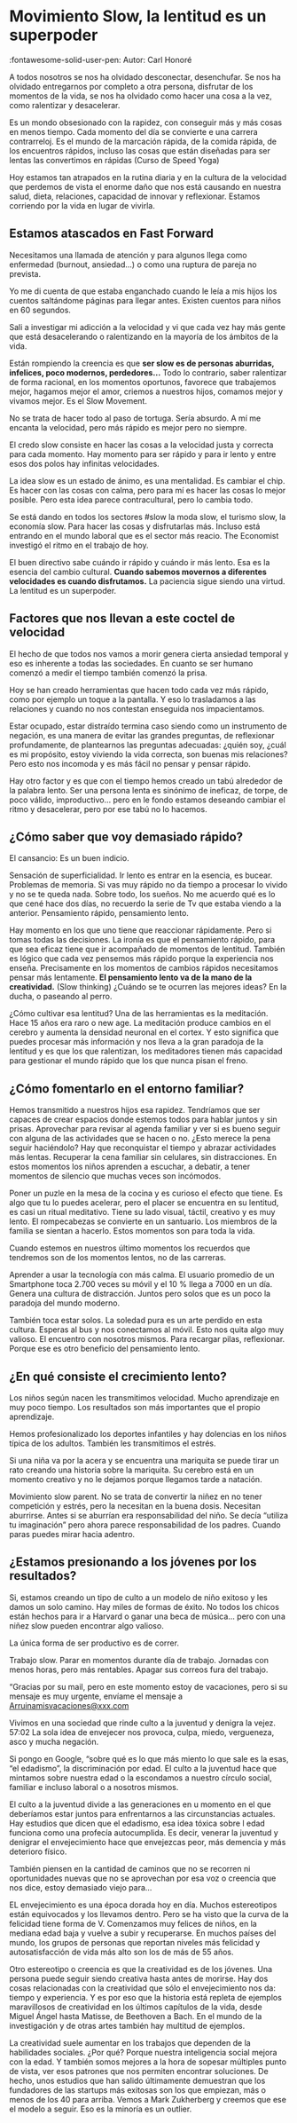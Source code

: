 # Movimiento Slow, la lentitud es un superpoder
:fontawesome-solid-user-pen: Autor: Carl Honoré

A todos nosotros se nos ha olvidado desconectar, desenchufar. Se nos ha olvidado entregarnos por completo a otra persona, disfrutar de los momentos de la vida, se nos ha olvidado como hacer una cosa a la vez, como ralentizar y desacelerar.

Es un mondo obsesionado con la rapidez, con conseguir más y más cosas en menos tiempo. Cada momento del día se convierte e una carrera contrarreloj. Es el mundo de la marcación rápida, de la comida rápida, de los encuentros rápidos, incluso las cosas que están diseñadas para ser lentas las convertimos en rápidas (Curso de Speed Yoga)

Hoy estamos tan atrapados en la rutina diaria y en la cultura de la velocidad que perdemos de vista el enorme daño que nos está causando en nuestra salud, dieta, relaciones, capacidad de innovar y reflexionar. Estamos corriendo por la vida en lugar de vivirla.

## Estamos atascados en Fast Forward

Necesitamos una llamada de atención y para algunos llega como enfermedad (burnout, ansiedad…) o como una ruptura de pareja no prevista.

Yo me di cuenta de que estaba enganchado cuando le leía a mis hijos los cuentos saltándome páginas para llegar antes. Existen cuentos para niños en 60 segundos.

Sali a investigar mi adicción a la velocidad y vi que cada vez hay más gente que está desacelerando o ralentizando en la mayoría de los ámbitos de la vida. 

Están rompiendo la creencia es que **ser slow es de personas aburridas, infelices, poco modernos, perdedores…** Todo lo contrario, saber ralentizar de forma racional, en los momentos oportunos, favorece que trabajemos mejor, hagamos mejor el amor, criemos a nuestros hijos, comamos mejor y vivamos mejor. Es el Slow Movement.

No se trata de hacer todo al paso de tortuga. Sería absurdo. A mí me encanta la velocidad, pero más rápido es mejor pero no siempre. 

El credo slow consiste en hacer las cosas a la velocidad justa y correcta para cada momento. Hay momento para ser rápido y para ir lento y entre esos dos polos hay infinitas velocidades.

La idea slow es un estado de ánimo, es una mentalidad. Es cambiar el chip. Es hacer con las cosas con calma, pero para mí es hacer las cosas lo mejor posible. Pero esta idea parece contracultural, pero lo cambia todo.

Se está dando en todos los sectores #slow la moda slow, el turismo slow, la economía slow. Para hacer las cosas y disfrutarlas más. Incluso está entrando en el mundo laboral que es el sector más reacio. The Economist investigó el ritmo en el trabajo de hoy. 

El buen directivo sabe cuándo ir rápido y cuándo ir más lento. Esa es la esencia del cambio cultural. **Cuando sabemos movernos a diferentes velocidades es cuando disfrutamos.** La paciencia sigue siendo una virtud. La lentitud es un superpoder.

## Factores que nos llevan a este coctel de velocidad

El hecho de que todos nos vamos a morir genera cierta ansiedad temporal y eso es inherente a todas las sociedades. En cuanto se ser humano comenzó a medir el tiempo también comenzó la prisa.

Hoy se han creado herramientas que hacen todo cada vez más rápido, como por ejemplo un toque a la pantalla. Y eso lo trasladamos a las relaciones y cuando no nos contestan enseguida nos impacientamos.

Estar ocupado, estar distraído termina caso siendo como un instrumento de negación, es una manera de evitar las grandes preguntas, de reflexionar profundamente, de plantearnos las preguntas adecuadas: ¿quién soy, ¿cuál es mi propósito, estoy viviendo la vida correcta, son buenas mis relaciones? Pero esto nos incomoda y es más fácil no pensar y pensar rápido.

Hay otro factor y es que con el tiempo hemos creado un tabú alrededor de la palabra lento. Ser una persona lenta es sinónimo de ineficaz, de torpe, de poco válido, improductivo… pero en le fondo estamos deseando cambiar el ritmo y desacelerar, pero por ese tabú no lo hacemos.

## ¿Cómo saber que voy demasiado rápido?

El cansancio: Es un buen indicio.

Sensación de superficialidad. Ir lento es entrar en la esencia, es bucear. 
Problemas de memoria. Si vas muy rápido no da tiempo a procesar lo vivido y no se te queda nada. Sobre todo, los sueños. No me acuerdo qué es lo que cené hace dos días, no recuerdo la serie de Tv que estaba viendo a la anterior.
Pensamiento rápido, pensamiento lento.

Hay momento en los que uno tiene que reaccionar rápidamente. Pero si tomas todas las decisiones. La ironía es que el pensamiento rápido, para que sea eficaz tiene que ir acompañado de momentos de lentitud. También es lógico que cada vez pensemos más rápido porque la experiencia nos enseña. Precisamente en los momentos de cambios rápidos necesitamos pensar más lentamente. **El pensamiento lento va de la mano de la creatividad.** (Slow thinking)
¿Cuándo se te ocurren las mejores ideas? En la ducha, o paseando al perro.

¿Cómo cultivar esa lentitud? Una de las herramientas es la meditación. Hace 15 años era raro o new age. La meditación produce cambios en el cerebro y aumenta la densidad neuronal en el cortex. Y esto significa que puedes procesar más información y nos lleva a la gran paradoja de la lentitud y es que los que ralentizan, los meditadores tienen más capacidad para gestionar el mundo rápido que los que nunca pisan el freno.

## ¿Cómo fomentarlo en el entorno familiar?

Hemos transmitido a nuestros hijos esa rapidez. Tendríamos que ser capaces de crear espacios donde estemos todos para hablar juntos y sin prisas. Aprovechar para revisar al agenda familiar y ver si es bueno seguir con alguna de las actividades que se hacen o no. ¿Esto merece la pena seguir haciéndolo? Hay que reconquistar el tiempo y abrazar actividades más lentas. Recuperar la cena familiar sin celulares, sin distracciones. En estos momentos los niños aprenden a escuchar, a debatir, a tener momentos de silencio que muchas veces son incómodos. 

Poner un puzle en la mesa de la cocina y es curioso el efecto que tiene. Es algo que tu lo puedes acelerar, pero el placer se encuentra en su lentitud, es casi un ritual meditativo. Tiene su lado visual, táctil, creativo y es muy lento. El rompecabezas se convierte en un santuario. Los miembros de la familia se sientan a hacerlo. Estos momentos son para toda la vida.

Cuando estemos en nuestros último momentos los recuerdos que tendremos son de los momentos lentos, no de las carreras.

Aprender a usar la tecnología con más calma. El usuario promedio de un Smartphone toca 2.700 veces su móvil y el 10 % llega a 7000 en un día. Genera una cultura de distracción. Juntos pero solos que es un poco la paradoja del mundo moderno.

También toca estar solos. La soledad pura es un arte perdido en esta cultura. Esperas al bus y nos conectamos al móvil. Esto nos quita algo muy valioso. El encuentro con nosotros mismos. Para recargar pilas, reflexionar. Porque ese es otro beneficio del pensamiento lento.

## ¿En qué consiste el crecimiento lento?

Los niños según nacen les transmitimos velocidad. Mucho aprendizaje en muy poco tiempo. Los resultados son más importantes que el propio aprendizaje.

Hemos profesionalizado los deportes infantiles y hay dolencias en los niños típica de los adultos. También les transmitimos el estrés.

Si una niña va por la acera y se encuentra una mariquita se puede tirar un rato creando una historia sobre la mariquita. Su cerebro está en un momento creativo y no le dejamos porque llegamos tarde a natación.

Movimiento slow parent. No se trata de convertir la niñez en no tener competición y estrés, pero la necesitan en la buena dosis. Necesitan aburrirse. Antes si se aburrían era responsabilidad del niño. Se decía “utiliza tu imaginación” pero ahora parece responsabilidad de los padres.
Cuando paras puedes mirar hacia adentro.

## ¿Estamos presionando a los jóvenes por los resultados?

Si, estamos creando un tipo de culto a un modelo de niño exitoso y les damos un solo camino. Hay miles de formas de éxito. No todos los chicos están hechos para ir a Harvard o ganar una beca de música… pero con una niñez slow pueden encontrar algo valioso.

La única forma de ser productivo es de correr.

Trabajo slow. Parar en momentos durante día de trabajo. Jornadas con menos horas, pero más rentables. Apagar sus correos fura del trabajo. 

“Gracias por su mail, pero en este momento estoy de vacaciones, pero si su mensaje es muy urgente, envíame el mensaje a Arruinamisvacaciones@xxx.com

Vivimos en una sociedad que rinde culto a la juventud y denigra la vejez. 57:02 La sola idea de envejecer nos provoca, culpa, miedo, vergueneza, asco y mucha negación.

Si pongo en Google, “sobre qué es lo que más miento lo que sale es la esas, “el edadismo”, la discriminación por edad. El culto a la juventud hace que mintamos sobre nuestra edad o la escondamos a nuestro círculo social, familiar e incluso laboral o a nosotros mismos. 

El culto a la juventud divide a las generaciones en u momento en el que deberíamos estar juntos para enfrentarnos a las circunstancias actuales. Hay estudios que dicen que el edadismo, esa idea tóxica sobre l edad funciona como una profecía autocumplida. Es decir, venerar la juventud y denigrar el envejecimiento hace que envejezcas peor, más demencia y más deterioro físico.

 También piensen en la cantidad de caminos que no se recorren ni oportunidades nuevas que no se aprovechan por esa voz o creencia que nos dice, estoy demasiado viejo para…

EL envejecimiento es una época dorada hoy en día. Muchos estereotipos están equivocados y los llevamos dentro. Pero se ha visto que la curva de la felicidad tiene forma de V. Comenzamos muy felices de niños, en la mediana edad baja y vuelve a subir y recuperarse. En muchos países del mundo, los grupos de personas que reportan niveles más felicidad y autosatisfacción de vida más alto son los de más de 55 años.

Otro estereotipo o creencia es que la creatividad es de los jóvenes. Una persona puede seguir siendo creativa hasta antes de morirse. Hay dos cosas relacionadas con la creatividad que sólo el envejecimiento nos da: tiempo y experiencia. Y es por eso que la historia está repleta de ejemplos maravillosos de creatividad en los últimos capítulos de la vida, desde Miguel Ángel hasta Matisse, de Beethoven a Bach. En el mundo de la investigación y de otras artes también hay multitud de ejemplos. 

La creatividad suele aumentar en los trabajos que dependen de la habilidades sociales. ¿Por qué?
Porque nuestra inteligencia social mejora con la edad. Y también somos mejores a la hora de sopesar múltiples punto de vista, ver esos patrones que nos permiten encontrar soluciones. De hecho, unos estudios que han salido últimamente demuestran que los fundadores de las startups más exitosas son los que empiezan, más o menos de los 40 para arriba. Vemos a Mark Zukherberg y creemos que ese el modelo a seguir. Eso es la minoría es un outlier.
